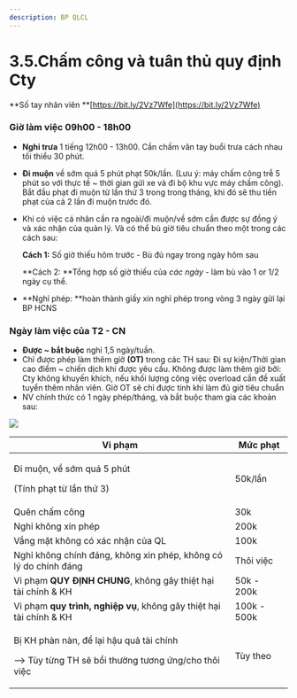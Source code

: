 ```yaml
---
description: BP QLCL
---
```


# 3.5.Chấm công và tuân thủ quy định Cty

**Số tay nhân viên **[https://bit.ly/2Vz7Wfe](https://bit.ly/2Vz7Wfe)

### Giờ làm việc 09h00 - 18h00

* **Nghỉ trưa** 1 tiếng 12h00 - 13h00. Cần chấm vân tay buổi trưa cách nhau tối thiểu 30 phút.
* **Đi muộn** về sớm quá 5 phút phạt 50k/lần. (Lưu ý: máy chấm công trễ 5 phút so với thực tế \~ thời gian gửi xe và đi bộ khu vực máy chấm công). Bắt đầu phạt đi muộn từ lần thứ 3 trong trong tháng, khi đó sẽ thu tiền phạt của cả 2 lần đi muộn trước đó.
*   Khi có việc cá nhân cần ra ngoài/đi muộn/về sớm cần được sự đồng ý và xác nhận của quản lý. Và có thể bù giờ tiêu chuẩn theo một trong các cách sau:

    **Cách 1:** Số giờ thiếu hôm trước - Bù đủ ngay trong ngày hôm sau

    **Cách 2: **Tổng hợp số giờ thiếu của _các ngày_ - làm bù vào 1 or 1/2 ngày cụ thể.
* **Nghỉ phép: **hoàn thành giấy xin nghỉ phép trong vòng 3 ngày gửi lại BP HCNS

### Ngày làm việc của T2 - CN 

* **Được \~ bắt buộc** nghỉ 1,5 ngày/tuần.
* Chỉ được phép làm thêm giờ **(OT)** trong các TH sau: Đi sự kiện/Thời gian cao điểm \~ chiến dịch khi được yêu cầu. Không được làm thêm giờ bởi: Cty không khuyến khích, nếu khối lượng công việc overload cần đề xuất tuyển thêm nhân viên. Giờ OT sẽ chỉ được tính khi làm đủ giờ tiêu chuẩn
* NV chính thức có 1 ngày phép/tháng, và bắt buộc tham gia các khoản sau:

![](<../../.gitbook/assets/screenshot\_12 (1).png>)

| Vi phạm                                                                                                                    | Mức phạt             |
| --------------------------------------------------------------------------------------------------------------------------- | ---------------------- |
| <p>Đi muộn, về sớm quá 5 phút</p><p>(Tính phạt từ lần thứ 3)</p>                                                  | <p>50k/lần</p><p></p> |
| Quên chấm công                                                                                                             | 30k                    |
| Nghỉ không xin phép                                                                                                       | 200k                   |
| Vắng mặt không có xác nhận của QL                                                                                     | 100k                   |
| Nghỉ không chính đáng, không xin phép, không có lý do chính đáng                                                    | Thôi việc             |
| Vi phạm **QUY ĐỊNH CHUNG**, không gây thiệt hại tài chính & KH                                                        | 50k  - 200k            |
| Vi phạm **quy trình, nghiệp vụ**, không gây thiệt hại tài chính & KH                                                | 100k - 500k            |
| <p>Bị KH phàn nàn, để lại hậu quả tài chính</p><p>--> Tùy từng TH sẽ bồi thường tương ứng/cho thôi việc</p> | Tùy theo              |


